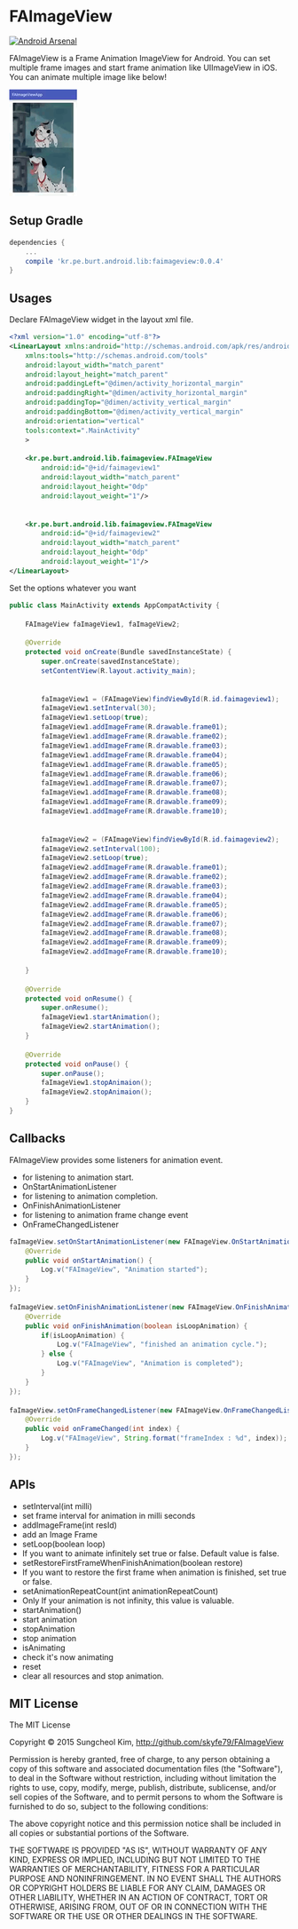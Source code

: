 # FAImageView

[![Android Arsenal](https://img.shields.io/badge/Android%20Arsenal-FAImageView-green.svg?style=flat)](https://android-arsenal.com/details/1/2682)

FAImageView is a Frame Animation ImageView for Android. You can set multiple frame images and start frame animation like UIImageView in iOS. You can animate multiple image like below!

![](FAImageView.gif)

## Setup Gradle

```groovy
dependencies {
	...
    compile 'kr.pe.burt.android.lib:faimageview:0.0.4'
}
```

## Usages

Declare FAImageView widget in the layout xml file.

```xml
<?xml version="1.0" encoding="utf-8"?>
<LinearLayout xmlns:android="http://schemas.android.com/apk/res/android"
    xmlns:tools="http://schemas.android.com/tools"
    android:layout_width="match_parent"
    android:layout_height="match_parent"
    android:paddingLeft="@dimen/activity_horizontal_margin"
    android:paddingRight="@dimen/activity_horizontal_margin"
    android:paddingTop="@dimen/activity_vertical_margin"
    android:paddingBottom="@dimen/activity_vertical_margin"
    android:orientation="vertical"
    tools:context=".MainActivity"
    >

    <kr.pe.burt.android.lib.faimageview.FAImageView
        android:id="@+id/faimageview1"
        android:layout_width="match_parent"
        android:layout_height="0dp"
        android:layout_weight="1"/>


    <kr.pe.burt.android.lib.faimageview.FAImageView
        android:id="@+id/faimageview2"
        android:layout_width="match_parent"
        android:layout_height="0dp"
        android:layout_weight="1"/>
</LinearLayout>
```

Set the options whatever you want

```java
public class MainActivity extends AppCompatActivity {

    FAImageView faImageView1, faImageView2;

    @Override
    protected void onCreate(Bundle savedInstanceState) {
        super.onCreate(savedInstanceState);
        setContentView(R.layout.activity_main);


        faImageView1 = (FAImageView)findViewById(R.id.faimageview1);
        faImageView1.setInterval(30);
        faImageView1.setLoop(true);
        faImageView1.addImageFrame(R.drawable.frame01);
        faImageView1.addImageFrame(R.drawable.frame02);
        faImageView1.addImageFrame(R.drawable.frame03);
        faImageView1.addImageFrame(R.drawable.frame04);
        faImageView1.addImageFrame(R.drawable.frame05);
        faImageView1.addImageFrame(R.drawable.frame06);
        faImageView1.addImageFrame(R.drawable.frame07);
        faImageView1.addImageFrame(R.drawable.frame08);
        faImageView1.addImageFrame(R.drawable.frame09);
        faImageView1.addImageFrame(R.drawable.frame10);


        faImageView2 = (FAImageView)findViewById(R.id.faimageview2);
        faImageView2.setInterval(100);
        faImageView2.setLoop(true);
        faImageView2.addImageFrame(R.drawable.frame01);
        faImageView2.addImageFrame(R.drawable.frame02);
        faImageView2.addImageFrame(R.drawable.frame03);
        faImageView2.addImageFrame(R.drawable.frame04);
        faImageView2.addImageFrame(R.drawable.frame05);
        faImageView2.addImageFrame(R.drawable.frame06);
        faImageView2.addImageFrame(R.drawable.frame07);
        faImageView2.addImageFrame(R.drawable.frame08);
        faImageView2.addImageFrame(R.drawable.frame09);
        faImageView2.addImageFrame(R.drawable.frame10);

    }

    @Override
    protected void onResume() {
        super.onResume();
        faImageView1.startAnimation();
        faImageView2.startAnimation();
    }

    @Override
    protected void onPause() {
        super.onPause();
        faImageView1.stopAnimaion();
        faImageView2.stopAnimaion();
    }
}
```
## Callbacks

FAImageView provides some listeners for animation event.

 * for listening to animation start.
  * OnStartAnimationListener
 * for listening to animation completion.
  * OnFinishAnimationListener
 * for listening to animation frame change event
  * OnFrameChangedListener

```java
faImageView.setOnStartAnimationListener(new FAImageView.OnStartAnimationListener() {
    @Override
    public void onStartAnimation() {
        Log.v("FAImageView", "Animation started");
    }
});

faImageView.setOnFinishAnimationListener(new FAImageView.OnFinishAnimationListener() {
    @Override
    public void onFinishAnimation(boolean isLoopAnimation) {
        if(isLoopAnimation) {
            Log.v("FAImageView", "finished an animation cycle.");
        } else {
            Log.v("FAImageView", "Animation is completed");
        }
    }
});

faImageView.setOnFrameChangedListener(new FAImageView.OnFrameChangedListener() {
    @Override
    public void onFrameChanged(int index) {
        Log.v("FAImageView", String.format("frameIndex : %d", index));
    }
});
```  	

## APIs

* setInterval(int milli)
 * set frame interval for animation in milli seconds
* addImageFrame(int resId)
 * add an Image Frame
* setLoop(boolean loop)
 * If you want to animate infinitely set true or false. Default value is false.
* setRestoreFirstFrameWhenFinishAnimation(boolean restore)
 * If you want to restore the first frame when animation is finished, set true or false.
* setAnimationRepeatCount(int animationRepeatCount)
 * Only If your animation is not infinity, this value is valuable.       
* startAnimation()
 * start animation
* stopAnimation
 * stop animation
* isAnimating
 * check it's now animating   
* reset
 * clear all resources and stop animation.

   
## MIT License

The MIT License

Copyright © 2015 Sungcheol Kim, http://github.com/skyfe79/FAImageView

Permission is hereby granted, free of charge, to any person obtaining a copy
of this software and associated documentation files (the "Software"), to deal
in the Software without restriction, including without limitation the rights
to use, copy, modify, merge, publish, distribute, sublicense, and/or sell
copies of the Software, and to permit persons to whom the Software is
furnished to do so, subject to the following conditions:

The above copyright notice and this permission notice shall be included in
all copies or substantial portions of the Software.

THE SOFTWARE IS PROVIDED "AS IS", WITHOUT WARRANTY OF ANY KIND, EXPRESS OR
IMPLIED, INCLUDING BUT NOT LIMITED TO THE WARRANTIES OF MERCHANTABILITY,
FITNESS FOR A PARTICULAR PURPOSE AND NONINFRINGEMENT. IN NO EVENT SHALL THE
AUTHORS OR COPYRIGHT HOLDERS BE LIABLE FOR ANY CLAIM, DAMAGES OR OTHER
LIABILITY, WHETHER IN AN ACTION OF CONTRACT, TORT OR OTHERWISE, ARISING FROM,
OUT OF OR IN CONNECTION WITH THE SOFTWARE OR THE USE OR OTHER DEALINGS IN
THE SOFTWARE.
